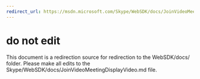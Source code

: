 ```yaml
---
redirect_url: https://msdn.microsoft.com/Skype/WebSDK/docs/JoinVideoMeetingDisplayVideo
---
```

# do not edit
This document is a redirection source for redirection to the WebSDK/docs/ folder. Please make all edits to the Skype/WebSDK/docs/JoinVideoMeetingDisplayVideo.md file.

